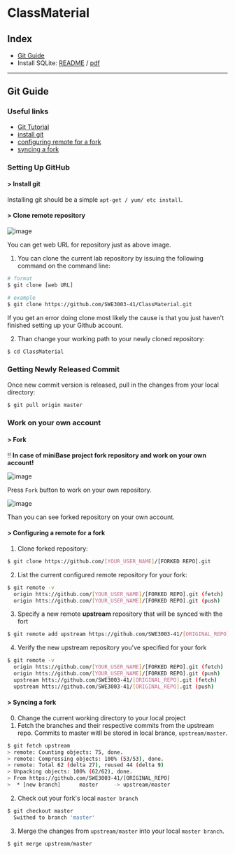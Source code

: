 # ClassMaterial


## Index
- [Git Guide](https://github.com/SWE3003-41/ClassMaterial#git-guide)
- Install SQLite: [README](https://github.com/SWE3003-41/SQLite/blob/master/sqlite-source/README.md) / [pdf](https://github.com/SWE3003-41/ClassMaterial/blob/master/SQLite_installation.pdf)  

---


## Git Guide 

### Useful links
- [Git Tutorial](https://try.github.io/)
- [install git](https://git-scm.com/book/en/v2/Getting-Started-Installing-Git)
- [configuring remote for a fork](https://help.github.com/en/articles/configuring-a-remote-for-a-fork)
- [syncing a fork](https://help.github.com/en/articles/syncing-a-fork)

### Setting Up GitHub
#### > Install git   
Installing git should be a simple `apt-get / yum/ etc install`.

#### > Clone remote repository 

![image](https://user-images.githubusercontent.com/18457707/64138812-85842b00-ce39-11e9-919e-d196e241db81.png)

You can get web URL for repository just as above image.

1. You can clone the current lab repository by issuing the following command on the command line: 

```bash
# format
$ git clone [web URL]

# example
$ git clone https://github.com/SWE3003-41/ClassMaterial.git
```

If you get an error doing clone most likely the cause is that you just haven't finished setting up your Github account.

2. Than change your working path to your newly cloned repository:
```bash
$ cd ClassMaterial
```

### Getting Newly Released Commit

Once new commit version is released, pull in the changes from your local directory:
```bash
$ git pull origin master
```

### Work on your own account 
#### > Fork
!! **In case of miniBase project fork repository and work on your own account!**

![image](https://user-images.githubusercontent.com/18457707/64154143-2ccd8600-ce6b-11e9-9707-fd5a9d2134bd.png)

Press `Fork` button to work on your own repository. 

![image](https://user-images.githubusercontent.com/18457707/64154282-774f0280-ce6b-11e9-8a61-122ca1a8b951.png)

Than you can see forked repository on your own account.



#### > Configuring a remote for a fork
1. Clone forked repository:
```bash
$ git clone https://github.com/[YOUR_USER_NAME]/[FORKED REPO].git
```

2. List the current configured remote repository for your fork:
```bash
$ git remote -v
  origin htts://github.com/[YOUR_USER_NAME]/[FORKED REPO].git (fetch)
  origin htts://github.com/[YOUR_USER_NAME]/[FORKED REPO].git (push)
```

3. Specify a new remote __upstream__ repository that will be synced with the fort
```bash
$ git remote add upstream https://github.com/SWE3003-41/[ORIGINAL_REPO].git
```

4. Verify the new upstream repository you've specified for your fork
```bash
$ git remote -v
  origin htts://github.com/[YOUR_USER_NAME]/[FORKED REPO].git (fetch)
  origin htts://github.com/[YOUR_USER_NAME]/[FORKED REPO].git (push)
  upstream htts://github.com/SWE3003-41/[ORIGINAL_REPO].git (fetch)
  upstream htts://github.com/SWE3003-41/[ORIGINAL_REPO].git (push)
```

#### > Syncing a fork
0. Change the current working directory to your local project
1. Fetch the branches and their respective commits from the upstream repo. Commits to master witll be stored in local brance, `upstream/master`.
```bash
$ git fetch upstream
> remote: Counting objects: 75, done.
> remote: Compressing objects: 100% (53/53), done.
> remote: Total 62 (delta 27), reused 44 (delta 9)
> Unpacking objects: 100% (62/62), done.
> From https://github.com/SWE3003-41/[ORIGINAL_REPO]
>  * [new branch]      master     -> upstream/master
```

2. Check out your fork's local `master branch`
```bash
$ git checkout master
  Swithed to branch 'master'
```

3. Merge the changes from `upstream/master` into your local `master branch`. 
```bash
$ git merge upstream/master
```
